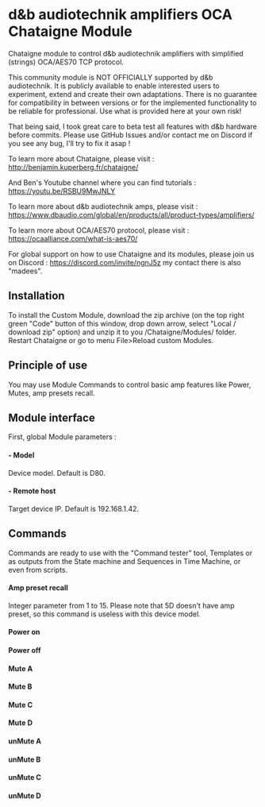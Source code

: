 # d&b audiotechnik amplifiers OCA Chataigne Module
Chataigne module to control d&amp;b audiotechnik amplifiers with simplified (strings) OCA/AES70 TCP protocol.  

This community module is NOT OFFICIALLY supported by d&b audiotechnik.
It is publicly available to enable interested users to experiment, extend and create their own adaptations.
There is no guarantee for compatibility in between versions or for the implemented functionality to be reliable for professional.
Use what is provided here at your own risk!

That being said, I took great care to beta test all features with d&b hardware before commits.
Please use GitHub Issues and/or contact me on Discord if you see any bug, I'll try to fix it asap !

To learn more about Chataigne, please visit : http://benjamin.kuperberg.fr/chataigne/

And Ben's Youtube channel where you can find tutorials : https://youtu.be/RSBU9MwJNLY

To learn more about d&amp;b audiotechnik amps, please visit : https://www.dbaudio.com/global/en/products/all/product-types/amplifiers/  

To learn more about OCA/AES70 protocol, please visit : https://ocaalliance.com/what-is-aes70/

For global support on how to use Chataigne and its modules, please join us on Discord : 
https://discord.com/invite/ngnJ5z my contact there is also "madees".

## Installation
To install the Custom Module, download the zip archive (on the top right green "Code" button of this window, drop down arrow, select "Local / download zip" option) and unzip it to you /Chataigne/Modules/ folder. Restart Chataigne or go to menu File>Reload custom Modules.

## Principle of use
You may use Module Commands to control basic amp features like Power, Mutes, amp presets recall.

## Module interface
First, global Module parameters :

#### - Model
Device model. Default is D80.

#### - Remote host
Target device IP. Default is 192.168.1.42.

## Commands
Commands are ready to use with the "Command tester" tool, Templates or as outputs from the State machine and Sequences in Time Machine, or even from scripts.

#### Amp preset recall
Integer parameter from 1 to 15.
Please note that 5D doesn't have amp preset, so this command is useless with this device model.

#### Power on
#### Power off

#### Mute A
#### Mute B
#### Mute C
#### Mute D

#### unMute A
#### unMute B
#### unMute C
#### unMute D
